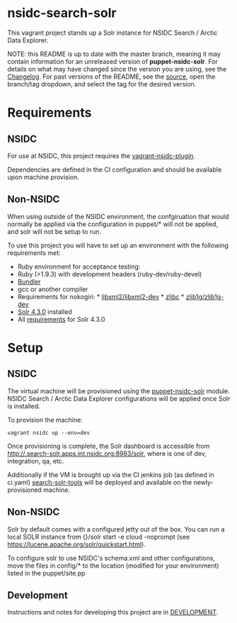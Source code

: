 # nsidc-search-solr

This vagrant project stands up a Solr instance for NSIDC Search / Arctic Data
Explorer.

NOTE: this README is up to date with the master branch, meaning it may contain
information for an unreleased version of **puppet-nsidc-solr**. For details on
what may have changed since the version you are using, see the
[Changelog](https://bitbucket.org/nsidc/puppet-nsidc-solr/src/master/CHANGELOG.md). For
past versions of the README, see the
[source](https://bitbucket.org/nsidc/search-solr/src), open the branch/tag
dropdown, and select the tag for the desired version.

# Requirements

## NSIDC
For use at NSIDC, this project requires the [vagrant-nsidc-plugin](https://bitbucket.org/nsidc/vagrant-nsidc-plugin).

Dependencies are defined in the CI configuration and should be available upon machine provision.

## Non-NSIDC
When using outside of the NSIDC environment, the confgiruation that would normally
be applied via the configuration in puppet/* will not be applied, and solr will
not be setup to run.

To use this project you will have to set up an environment with the following
requirements met:

*  Ruby environment for acceptance testing:
  *  Ruby (>1.9.3) with development headers (ruby-dev/ruby-devel)
  *  [Bundler](http://bundler.io/)
  *  gcc or another compiler
  *  Requirements for nokogiri:
    *  [libxml2/libxml2-dev](http://xmlsoft.org/)
    *  [zlibc](http://www.zlibc.linux.lu/)
    *  [zlib1g/zlib1g-dev](http://zlib.net/)
* [Solr 4.3.0](https://archive.apache.org/dist/lucene/solr/4.3.0/) installed
* All [requirements](https://lucene.apache.org/solr/4_3_0/SYSTEM_REQUIREMENTS.html) for Solr 4.3.0


# Setup

## NSIDC
The virtual machine will be provisioned using the
[puppet-nsidc-solr](https://bitbucket.org/nsidc/puppet-nsidc-solr) module.
NSIDC Search / Arctic Data Explorer configurations will be applied once Solr is
installed.

To provision the machine:
```shell
vagrant nsidc up --env=dev
```

Once provisioning is complete, the Solr dashboard is accessible from
[http://<environment>.search-solr.apps.int.nsidc.org:8983/solr](), where
<environment> is one of dev, integration, qa, etc.

Additionally if the VM is brought up via the CI jenkins job (as defined in ci.yaml)
[ search-solr-tools](https://bitbucket.org/nsidc/search-solr-tools) will be deployed
 and available on the newly-provisioned machine.  

## Non-NSIDC

Solr by default comes with a configured jetty out of the box.   You can run a local
SOLR instance from {}/solr start -e cloud -noprompt (see
   https://lucene.apache.org/solr/quickstart.html).

To configure solr to use NSIDC's schema.xml and other configurations, move the
files in config/* to the location (modified for your environment) listed in the
puppet/site.pp

## Development

Instructions and notes for developing this project are in
[DEVELOPMENT](https://bitbucket.org/nsidc/puppet-nsidc-solr/src/master/DEVELOPMENT.md).
